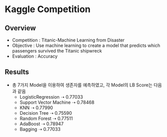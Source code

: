# Kaggle Competition
## Overview
+ Competition : Titanic-Machine Learning from Disaster
+ Objective : Use machine learning to create a model that predicts which passengers survived the Titanic shipwreck
+ Evaluation : Accuracy

## Results
  + 총 7가지 Model을 이용하여 생존자를 예측하였고, 각 Model의 LB Score는 다음과 같음
    + LogisticRegression  ➝  0.77033
    + Support Vector Machine ➝ 0.78468
    + KNN ➝ 0.77990
    + Decision Tree ➝ 0.75590
    + Random Forest ➝ 0.77511
    + AdaBoost ➝ 0.78947
    + Bagging ➝ 0.77033
